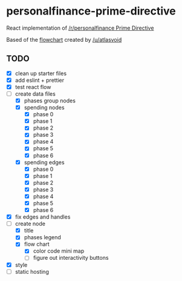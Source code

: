 # personalfinance-prime-directive
React implementation of [/r/personalfinance Prime Directive](https://www.reddit.com/r/personalfinance/wiki/commontopics)

Based of the [flowchart](https://i.imgur.com/lSoUQr2.png) created by [/u/atlasvoid](https://www.reddit.com/user/atlasvoid)

## TODO
- [x] clean up starter files
- [x] add eslint + prettier
- [x] test react flow
- [ ] create data files
  - [x] phases group nodes
  - [x] spending nodes
    - [x] phase 0
    - [x] phase 1
    - [x] phase 2
    - [x] phase 3
    - [x] phase 4
    - [x] phase 5
    - [x] phase 6
  - [x] spending edges
    - [x] phase 0
    - [x] phase 1
    - [x] phase 2
    - [x] phase 3
    - [x] phase 4
    - [x] phase 5
    - [x] phase 6
- [x] fix edges and handles
- [ ] create node
  - [x] title
  - [x] phases legend
  - [x] flow chart
    - [x] color code mini map
    - [ ] figure out interactivity buttons
- [x] style
- [ ] static hosting
